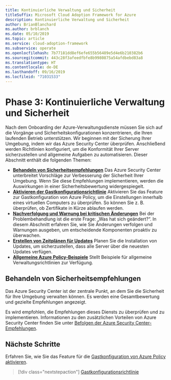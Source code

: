 ```yaml
---
title: Kontinuierliche Verwaltung und Sicherheit
titleSuffix: Microsoft Cloud Adoption Framework for Azure
description: Kontinuierliche Verwaltung und Sicherheit
author: BrianBlanchard
ms.author: brblanch
ms.date: 05/10/2019
ms.topic: article
ms.service: cloud-adoption-framework
ms.subservice: operate
ms.openlocfilehash: 7b77181dd8ef6efe655b56489e5d4e6b210382b6
ms.sourcegitcommit: 443c28f3afeedfbfe8b9980875a54afdbebd83a8
ms.translationtype: HT
ms.contentlocale: de-DE
ms.lasthandoff: 09/16/2019
ms.locfileid: "71031533"
---
```

# <a name="phase-3-ongoing-management-and-security"></a>Phase 3: Kontinuierliche Verwaltung und Sicherheit

Nach dem Onboarding der Azure-Verwaltungsdienste müssen Sie sich auf die Vorgänge und Sicherheitskonfigurationen konzentrieren, die Ihren laufenden Betrieb unterstützen. Wir beginnen mit der Sicherung Ihrer Umgebung, indem wir das Azure Security Center überprüfen. Anschließend werden Richtlinien konfiguriert, um die Konformität Ihrer Server sicherzustellen und allgemeine Aufgaben zu automatisieren. Dieser Abschnitt enthält die folgenden Themen:

- **[Behandeln von Sicherheitsempfehlungen](#address-security-recommendations)** Das Azure Security Center unterbreitet Vorschläge zur Verbesserung der Sicherheit Ihrer Umgebung. Wenn Sie diese Empfehlungen implementieren, werden die Auswirkungen in einer Sicherheitsbewertung widergespiegelt.
- **[Aktivieren der Gastkonfigurationsrichtlinie](./guest-configuration-policy.md)** Aktivieren Sie das Feature zur Gastkonfiguration von Azure Policy, um die Einstellungen innerhalb eines virtuellen Computers zu überprüfen. So können Sie z. B. überprüfen, ob Zertifikate in Kürze ablaufen werden.
- **[Nachverfolgung und Warnung bei kritischen Änderungen](./enable-tracking-alerting.md)** Bei der Problembehandlung ist die erste Frage: „Was hat sich geändert?“. In diesem Abschnitt erfahren Sie, wie Sie Änderungen verfolgen und Warnungen ausgeben, um entscheidende Komponenten proaktiv zu überwachen.
- **[Erstellen von Zeitplänen für Updates](./update-schedules.md)** Planen Sie die Installation von Updates, um sicherzustellen, dass alle Server über die neuesten Updates verfügen.
- **[Allgemeine Azure Policy-Beispiele](./common-policies.md)** Stellt Beispiele für allgemeine Verwaltungsrichtlinien zur Verfügung.

## <a name="address-security-recommendations"></a>Behandeln von Sicherheitsempfehlungen

Das Azure Security Center ist der zentrale Punkt, an dem Sie die Sicherheit für Ihre Umgebung verwalten können. Es werden eine Gesamtbewertung und gezielte Empfehlungen angezeigt.

Es wird empfohlen, die Empfehlungen dieses Diensts zu überprüfen und zu implementieren. Informationen zu den zusätzlichen Vorteilen von Azure Security Center finden Sie unter [Befolgen der Azure Security Center-Empfehlungen](https://docs.microsoft.com/azure/migrate/migrate-best-practices-security-management#best-practice-follow-azure-security-center-recommendations).

## <a name="next-steps"></a>Nächste Schritte

Erfahren Sie, wie Sie das Feature für die [Gastkonfiguration von Azure Policy aktivieren](./guest-configuration-policy.md).

> [!div class="nextstepaction"]
> [Gastkonfigurationsrichtlinie](./guest-configuration-policy.md)
